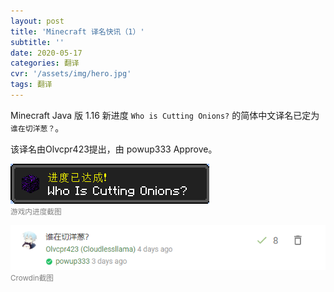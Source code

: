 ```yaml
---
layout: post
title: 'Minecraft 译名快讯（1）'
subtitle: ''
date: 2020-05-17
categories: 翻译
cvr: '/assets/img/hero.jpg'
tags: 翻译
---
```

Minecraft Java 版 1.16 新进度 <code>Who is Cutting Onions?</code> 的简体中文译名已定为<code>谁在切洋葱？</code>。

该译名由Olvcpr423提出，由 powup333 Approve。

<img src ='/assets/img/Minecraft 译名快讯（1）/whoiscuttingonions.png'><br><small><font color ='#808080'>游戏内进度截图</font></small>

<img src ='/assets/img/Minecraft 译名快讯（1）/whoiscuttingonionscrowdin.png'><br><small><font color ='#808080'>Crowdin截图</font></small>
